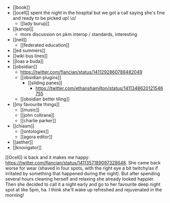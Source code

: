 - [[book]]
- [[ocell]] spent the night in the hospital but we got a call saying she's fine and ready to be picked up! \o/
	- [[lady burup]]
- [[kanopi]]
	- more discussion on pkm interop / standards, interesting
- [[neil]]
	- [[federated education]]
- [[ed summers]]
- [[wiki bus lines]]
- [[loas a buda]]
- [[obsidian]]
	- https://twitter.com/flancian/status/1411292860788482049
	- [[obsidian plugins]]
		- [[sliding panes]] 
			- https://twitter.com/ethanshamilton/status/1411348620121546755
	- [[obsidian better tiling]]
- [[my favourite things]]
	- [[music]]
	- [[john coltrane]]
	- [[charlie parker]]
- [[chiasm]]
	- [[ontologies]]
	- [[agora editor]]
- [[aether]]
- [[knovigator]]
	
[[Ocell]] is back and it makes me happy: https://twitter.com/flancian/status/1411357189097328648. She came back worse for wear (shaved in four spots, with the right eye a bit twitchy/as if irritated by something that happened during the night). But after spending several hours cleaning herself and relaxing she already looked happier. Then she decided to call it a night early and go to her favourite deep night spot at like 5pm, ha. I think she'll wake up refreshed and rejuvenated in the morning!